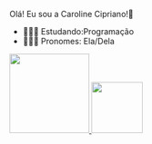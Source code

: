 Olá! Eu sou a Caroline Cipriano!🌻

- 👩🏻‍💻 Estudando:Programação
- 👱🏻‍♀️ Pronomes: Ela/Dela

<div>
 <a href = " https://github.com/CarolineCprn ">
 <img height="140em" src="https://github-readme-stats.vercel.app/api?username=CarolineCprn&show_icons=true&theme=synthwave&include_all_commits=true&count_private=true"/>
 <img height="90em" src="https://github-readme-stats.vercel.app/api/top-langs/?username=CarolineCprn&layout=compact&langs_count=7&theme=synthwave"/>
</div>
  
